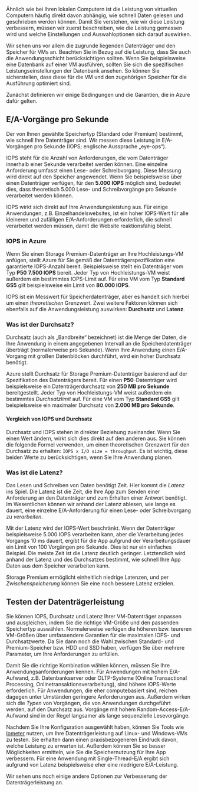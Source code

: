 Ähnlich wie bei Ihren lokalen Computern ist die Leistung von virtuellen Computern häufig direkt davon abhängig, wie schnell Daten gelesen und geschrieben werden können. Damit Sie verstehen, wie wir diese Leistung verbessern, müssen wir zuerst beschreiben, wie die Leistung gemessen wird und welche Einstellungen und Auswahloptionen sich darauf auswirken.

Wir sehen uns vor allem die zugrunde liegenden Datenträger und den Speicher für VMs an. Beachten Sie in Bezug auf die Leistung, dass Sie auch die Anwendungsschicht berücksichtigen sollten. Wenn Sie beispielsweise eine Datenbank auf einer VM ausführen, sollten Sie sich die spezifischen Leistungseinstellungen der Datenbank ansehen. So können Sie sicherstellen, dass diese für die VM und den zugehörigen Speicher für die Ausführung optimiert sind.

Zunächst definieren wir einige Bedingungen und die Garantien, die in Azure dafür gelten.

## <a name="io-operations-per-second"></a>E/A-Vorgänge pro Sekunde

Der von Ihnen gewählte Speichertyp (Standard oder Premium) bestimmt, wie schnell Ihre Datenträger sind. Wir messen diese Leistung in E/A-Vorgängen pro Sekunde (IOPS; englische Aussprache „eye-ops“).

IOPS steht für die Anzahl von Anforderungen, die vom Datenträger innerhalb einer Sekunde verarbeitet werden können. Eine einzelne Anforderung umfasst einen Lese- oder Schreibvorgang. Diese Messung wird direkt auf den Speicher angewendet. Wenn Sie beispielsweise über einen Datenträger verfügen, für den **5.000 IOPS** möglich sind, bedeutet dies, dass theoretisch 5.000 Lese- und Schreibvorgänge pro Sekunde verarbeitet werden können.

IOPS wirkt sich direkt auf Ihre Anwendungsleistung aus. Für einige Anwendungen, z.B. Einzelhandelswebsites, ist ein hoher IOPS-Wert für alle kleineren und zufälligen E/A-Anforderungen erforderlich, die schnell verarbeitet werden müssen, damit die Website reaktionsfähig bleibt.

### <a name="iops-in-azure"></a>IOPS in Azure

Wenn Sie einen Storage Premium-Datenträger an Ihre Hochleistungs-VM anfügen, stellt Azure für Sie gemäß der Datenträgerspezifikation eine garantierte IOPS-Anzahl bereit. Beispielsweise stellt ein Datenträger vom Typ **P50** **7.500 IOPS** bereit. Jeder Typ von Hochleistungs-VM weist außerdem ein bestimmtes IOPS-Limit auf. Für eine VM vom Typ **Standard GS5** gilt beispielsweise ein Limit von **80.000 IOPS**.

IOPS ist ein Messwert für Speicherdatenträger, aber es handelt sich hierbei um einen _theoretischen_ Grenzwert. Zwei weitere Faktoren können sich ebenfalls auf die Anwendungsleistung auswirken: **Durchsatz** und **Latenz**.

### <a name="what-is-throughput"></a>Was ist der Durchsatz?
Durchsatz (auch als „Bandbreite“ bezeichnet) ist die Menge der Daten, die Ihre Anwendung in einem angegebenen Intervall an die Speicherdatenträger überträgt (normalerweise pro Sekunde). Wenn Ihre Anwendung einen E/A-Vorgang mit großen Datenblöcken durchführt, wird ein hoher Durchsatz benötigt.

Azure stellt Durchsatz für Storage Premium-Datenträger basierend auf der Spezifikation des Datenträgers bereit. Für einen **P50**-Datenträger wird beispielsweise ein Datenträgerdurchsatz von **250 MB pro Sekunde** bereitgestellt. Jeder Typ von Hochleistungs-VM weist außerdem ein bestimmtes _Durchsatzlimit_ auf. Für eine VM vom Typ **Standard GS5** gilt beispielsweise ein maximaler Durchsatz von **2.000 MB pro Sekunde**.

#### <a name="iops-vs-throughput"></a>Vergleich von IOPS und Durchsatz

Durchsatz und IOPS stehen in direkter Beziehung zueinander. Wenn Sie einen Wert ändern, wirkt sich dies direkt auf den anderen aus. Sie können die folgende Formel verwenden, um einen theoretischen Grenzwert für den Durchsatz zu erhalten: `IOPS x I/O size = throughput`. Es ist wichtig, diese beiden Werte zu berücksichtigen, wenn Sie Ihre Anwendung planen.

### <a name="what-is-latency"></a>Was ist die Latenz?

Das Lesen und Schreiben von Daten benötigt Zeit. Hier kommt die _Latenz_ ins Spiel. Die Latenz ist die Zeit, die Ihre App zum Senden einer Anforderung an den Datenträger und zum Erhalten einer Antwort benötigt. Im Wesentlichen können wir anhand der Latenz ablesen, wie lange es dauert, eine einzelne E/A-Anforderung für einen Lese- oder Schreibvorgang zu _verarbeiten_.

Mit der Latenz wird der IOPS-Wert beschränkt. Wenn der Datenträger beispielsweise 5.000 IOPS verarbeiten kann, aber die Verarbeitung jedes Vorgangs 10 ms dauert, ergibt für die App aufgrund der Verarbeitungsdauer ein Limit von 100 Vorgängen pro Sekunde. Dies ist nur ein einfaches Beispiel. Die meiste Zeit ist die Latenz deutlich geringer. Letztendlich wird anhand der Latenz und des Durchsatzes bestimmt, wie schnell Ihre App Daten aus dem Speicher verarbeiten kann. 

Storage Premium ermöglicht einheitlich niedrige Latenzen, und per _Zwischenspeicherung_ können Sie eine noch bessere Latenz erzielen. 

## <a name="testing-your-disk-performance"></a>Testen der Datenträgerleistung

Sie können IOPS, Durchsatz und Latenz Ihrer VM-Datenträger anpassen und ausgleichen, indem Sie die richtige VM-Größe und den passenden Speichertyp auswählen. Normalerweise verfügen die höheren bzw. teureren VM-Größen über umfassendere Garantien für die maximalen IOPS- und Durchsatzwerte. Da Sie dann noch die Wahl zwischen Standard- und Premium-Speicher bzw. HDD und SSD haben, verfügen Sie über mehrere Parameter, um Ihre Anforderungen zu erfüllen.

Damit Sie die richtige Kombination wählen können, müssen Sie Ihre Anwendungsanforderungen kennen. Für Anwendungen mit hohem E/A-Aufwand, z.B. Datenbankserver oder OLTP-Systeme (Online Transactional Processing, Onlinetransaktionsverarbeitung), sind höhere IOPS-Werte erforderlich. Für Anwendungen, die eher computebasiert sind, reichen dagegen unter Umständen geringere Anforderungen aus. Außerdem wirken sich die _Typen_ von Vorgängen, die von Anwendungen durchgeführt werden, auf den Durchsatz aus. Vorgänge mit hohem Random-Access-E/A-Aufwand sind in der Regel langsamer als lange sequenzielle Lesevorgänge.

Nachdem Sie Ihre Konfiguration ausgewählt haben, können Sie Tools wie [Iometer](http://iometer.org/) nutzen, um Ihre Datenträgerleistung auf Linux- und Windows-VMs zu testen. Sie erhalten dann einen praxisbezogeneren Eindruck davon, welche Leistung zu erwarten ist. Außerdem können Sie so besser Möglichkeiten ermitteln, wie Sie die Speichernutzung für Ihre App verbessern. Für eine Anwendung mit Single-Thread-E/A ergibt sich aufgrund von Latenz beispielsweise eher eine niedrigere E/A-Leistung.

Wir sehen uns noch einige andere Optionen zur Verbesserung der Datenträgerleistung an.

